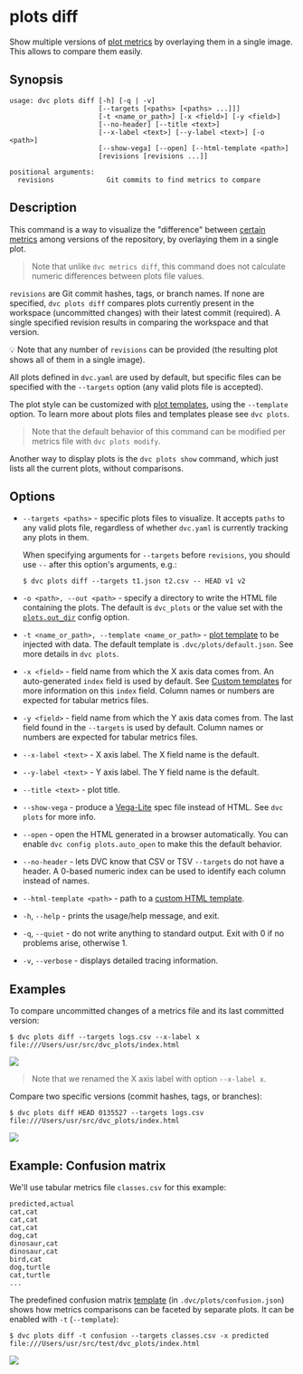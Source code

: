 # plots diff

Show multiple versions of [plot metrics](/doc/command-reference/plots) by
overlaying them in a single image. This allows to compare them easily.

## Synopsis

```usage
usage: dvc plots diff [-h] [-q | -v]
                      [--targets [<paths> [<paths> ...]]]
                      [-t <name_or_path>] [-x <field>] [-y <field>]
                      [--no-header] [--title <text>]
                      [--x-label <text>] [--y-label <text>] [-o <path>]
                      [--show-vega] [--open] [--html-template <path>]
                      [revisions [revisions ...]]

positional arguments:
  revisions             Git commits to find metrics to compare
```

## Description

This command is a way to visualize the "difference" between
[certain metrics](/doc/command-reference/plots#supported-file-formats) among
versions of the <abbr>repository</abbr>, by overlaying them in a single plot.

> Note that unlike `dvc metrics diff`, this command does not calculate numeric
> differences between plots file values.

`revisions` are Git commit hashes, tags, or branch names. If none are specified,
`dvc plots diff` compares plots currently present in the <abbr>workspace</abbr>
(uncommitted changes) with their latest commit (required). A single specified
revision results in comparing the workspace and that version.

💡 Note that any number of `revisions` can be provided (the resulting plot shows
all of them in a single image).

All plots defined in `dvc.yaml` are used by default, but specific files can be
specified with the `--targets` option (any valid plots file is accepted).

The plot style can be customized with
[plot templates](/doc/command-reference/plots#plot-templates), using the
`--template` option. To learn more about plots files and templates please see
`dvc plots`.

> Note that the default behavior of this command can be modified per metrics
> file with `dvc plots modify`.

Another way to display plots is the `dvc plots show` command, which just lists
all the current plots, without comparisons.

## Options

- `--targets <paths>` - specific plots files to visualize. It accepts `paths` to
  any valid plots file, regardless of whether `dvc.yaml` is currently tracking
  any plots in them.

  When specifying arguments for `--targets` before `revisions`, you should use
  `--` after this option's arguments, e.g.:

  ```cli
  $ dvc plots diff --targets t1.json t2.csv -- HEAD v1 v2
  ```

- `-o <path>, --out <path>` - specify a directory to write the HTML file
  containing the plots. The default is `dvc_plots` or the value set with the
  [`plots.out_dir`](/doc/command-reference/config#plots) config option.

- `-t <name_or_path>, --template <name_or_path>` -
  [plot template](/doc/command-reference/plots#plot-templates) to be injected
  with data. The default template is `.dvc/plots/default.json`. See more details
  in `dvc plots`.

- `-x <field>` - field name from which the X axis data comes from. An
  auto-generated `index` field is used by default. See
  [Custom templates](/doc/command-reference/plots#custom-templates) for more
  information on this `index` field. Column names or numbers are expected for
  tabular metrics files.

- `-y <field>` - field name from which the Y axis data comes from. The last
  field found in the `--targets` is used by default. Column names or numbers are
  expected for tabular metrics files.

- `--x-label <text>` - X axis label. The X field name is the default.

- `--y-label <text>` - Y axis label. The Y field name is the default.

- `--title <text>` - plot title.

- `--show-vega` - produce a [Vega-Lite](https://vega.github.io/vega-lite/) spec
  file instead of HTML. See `dvc plots` for more info.

- `--open` - open the HTML generated in a browser automatically. You can enable
  `dvc config plots.auto_open` to make this the default behavior.

- `--no-header` - lets DVC know that CSV or TSV `--targets` do not have a
  header. A 0-based numeric index can be used to identify each column instead of
  names.

- `--html-template <path>` - path to a
  [custom HTML template](/doc/command-reference/plots#html-templates).

- `-h`, `--help` - prints the usage/help message, and exit.

- `-q`, `--quiet` - do not write anything to standard output. Exit with 0 if no
  problems arise, otherwise 1.

- `-v`, `--verbose` - displays detailed tracing information.

## Examples

To compare uncommitted changes of a metrics file and its last committed version:

```cli
$ dvc plots diff --targets logs.csv --x-label x
file:///Users/usr/src/dvc_plots/index.html
```

![](/img/plots_auc.svg)

> Note that we renamed the X axis label with option `--x-label x`.

Compare two specific versions (commit hashes, tags, or branches):

```cli
$ dvc plots diff HEAD 0135527 --targets logs.csv
file:///Users/usr/src/dvc_plots/index.html
```

![](/img/plots_diff.svg)

## Example: Confusion matrix

We'll use tabular metrics file `classes.csv` for this example:

```
predicted,actual
cat,cat
cat,cat
cat,cat
dog,cat
dinosaur,cat
dinosaur,cat
bird,cat
dog,turtle
cat,turtle
...
```

The predefined confusion matrix
[template](/doc/command-reference/plots#plot-templates) (in
`.dvc/plots/confusion.json`) shows how metrics comparisons can be faceted by
separate plots. It can be enabled with `-t` (`--template`):

```cli
$ dvc plots diff -t confusion --targets classes.csv -x predicted
file:///Users/usr/src/test/dvc_plots/index.html
```

![](/img/plots_diff_confusion.svg)
